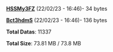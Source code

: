 [**HSSMy3FZ**](/data/HSSMy3FZ.txt) (22/02/23 - 16:46)- 34 bytes

[**Bct3hdmS**](/data/Bct3hdmS.txt) (22/02/23 - 16:46)- 136 bytes

**Total Datas**: 11337

**Total Size**: 73.81 MB / 73.8 MB